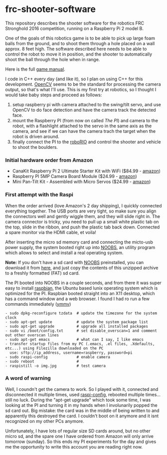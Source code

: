 # frc-shooter-software


This repository describes the shooter software for the robotics FRC Stronghold 2016 competition, running on a Raspberry Pi 2 model B.

One of the goals of this robotics game is to be able to pick up large foam balls from the ground, and to shoot them through a hole placed on a wall approx. 8 feet high. The software described here needs to be able to control the robot to move it in position, and the shooter to automatically shoot the ball through the hole when in range. 

Here is the full [game manual](https://firstfrc.blob.core.windows.net/frc2016manuals/GameManual/FRC-2016-game-manual.pdf).

I code in C++ every day (and like it), so I plan on using C++ for this development. [OpenCV](http://opencv.org/) seems to be the standard for processing the camera output, so that's what I'll use. This is my first try at robotics, so I thought I would take baby steps and proceed as follows:

1. setup raspberry pi with camera attached to the swing/tilt servo, and use OpenCV to do face detection and have the camera track the detected face.
2. mount the Raspberry PI (from now on called *The PI*) and camera to the robot, with a flashlight attached to the servo in the same axis as the camera, and see if we can have the camera trach the target when the robot is driven around.
3. finally connect the PI to the [roboRIO](https://decibel.ni.com/content/docs/DOC-30419) and control the shooter and vehicle to shoot the boulders.

### Initial hardware order from Amazon

* CanaKit Raspberry Pi 2 Ultimate Starter Kit with WiFi ($84.99 - [amazon](http://www.amazon.com/gp/product/B00G1PNG54))
* Raspberry PI 5MP Camera Board Module ($24.99 - [amazon](http://www.amazon.com/gp/product/B00E1GGE40))
* Mini Pan-Tilt Kit - Assembled with Micro Servos  ($24.99 - [amazon](http://www.amazon.com/gp/product/B00PY3LQ2Y))

### First attempt with the Raspi

When the order arrived (love Amazon's 2 day shipping), I quickly connected everything together. The USB ports are very tight, so make sure you align the connectors well and gently wiggle them, and they will slide right in. The camera connector is tricky, you need to pull up a small white plastic tab on the top, slide in the ribbon, and push the plastic tab back down. Connected a spare monitor via the HDMI cable, et voila! 

After inserting the micro sd memory card and connecting the micto-usb power supply, the system booted right up into [NOOBS](https://www.raspberrypi.org/help/noobs-setup/), an utility program which allows to select and install a real operating system. 

**Note:** If you don't have a sd card with [NOOBS](https://www.raspberrypi.org/help/noobs-setup/) preinstalled, you can download it from [here](https://www.raspberrypi.org/downloads/noobs/), and just copy the contents of this unzipped archive to a freshly formatted (FAT) sd card.

The PI booted into NOOBS in a couple seconds, and from there it was super easy to install [raspbian](https://www.raspbian.org/), the Ubuntu based lunix operating system which is optimized for the PI. Raspbian booted straight into an X11 desktop, which has a command window and a web browser. I found I had ro run a few commands immediately ([ymmv](http://www.urbandictionary.com/define.php?term=ymmv))

```
- sudo dpkg-reconfigure tzdata  # update the timezone for the system clock
- sudo apt-get update           # update the system package list
- sudo apt-get upgrade          # upgrade all installed packages
- sudo vi /boot/config.txt      # set disable_overscan=1 and comment out other overscan lines
- sudo apt-get emacs            # what can I say, I like emacs
- transfer startup files from my PC (.emacs, .el files, .Xdefaults, etc...) using Filezilla downloaded on the PC
  use: sftp://ip_address, username=raspberry, password=pi
- sudo raspi-config             # enable camera
- sudo reboot                   # 
- raspistill -o img.jpg         # test camera 
```

### A word of warning

Well, I coundn't get the camera to work. So I played with it, connected and disconnected it multiple times, used [raspi-config](https://www.raspberrypi.org/documentation/configuration/raspi-config.md), rebooted multiple times... still no luck. During the "apt-get upgrade" which took some time, I was looking at the PI and turning it in my hands when I involunarily popped the sd card out. Big mistake: the card was in the middle of being written to and apparently this destroyed the card. I couldn't boot on it anymore and it isnt recognized on my other PCs anymore.

Unfortunately, I have lots of regular size SD cards around, but no other micro sd, and the spare one I have ordered from Amazon will only arrive tomorrow (sunday). So this ends my PI experiments for the day and gives me the opportunity to write this account you are reading right now.

